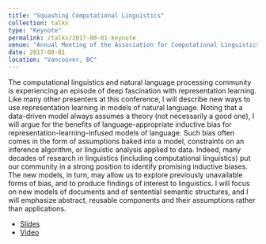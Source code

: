 ```yaml
---
title: "Squashing Computational Linguistics"
collection: talks
type: "Keynote"
permalink: /talks/2017-08-01-keynote
venue: "Annual Meeting of the Association for Computational Linguistics"
date: 2017-08-01
location: "Vancouver, BC"
---
```


The computational linguistics and natural language processing community is experiencing an episode of deep fascination with representation learning.  Like many other presenters at this conference, I will describe new ways to use representation learning in models of natural language.  Noting that a data-driven model always assumes a theory (not necessarily a good one), I will argue for the benefits of language-appropriate inductive bias for representation-learning-infused models of language.  Such bias often comes in the form of assumptions baked into a model, constraints on an inference algorithm, or linguistic analysis applied to data.  Indeed, many decades of research in linguistics (including computational linguistics) put our community in a strong position to identify promising inductive biases.  The new models, in turn, may allow us to explore previously unavailable forms of bias, and to produce findings of interest to linguistics.  I will focus on new models of documents and of sentential semantic structures, and I will emphasize abstract, reusable components and their assumptions rather than applications.

* [Slides](https://homes.cs.washington.edu/~nasmith/slides/acl-8-1-17.pdf)
* [Video](https://vimeo.com/234958746)
